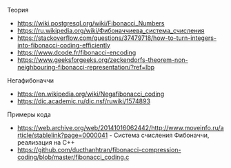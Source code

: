 Теория
* https://wiki.postgresql.org/wiki/Fibonacci_Numbers
* https://ru.wikipedia.org/wiki/Фибоначчиева_система_счисления
* https://stackoverflow.com/questions/37479718/how-to-turn-integers-into-fibonacci-coding-efficiently
* https://www.dcode.fr/fibonacci-encoding
* https://www.geeksforgeeks.org/zeckendorfs-theorem-non-neighbouring-fibonacci-representation/?ref=lbp

Негафибоначчи
* https://en.wikipedia.org/wiki/Negafibonacci_coding
* https://dic.academic.ru/dic.nsf/ruwiki/1574893

Примеры кода
* https://web.archive.org/web/20141016062442/http://www.moveinfo.ru/article/stablelink?page=0000041 - Система счисления Фибоначчи, реализация на C++
* https://github.com/ducthanhtran/fibonacci-compression-coding/blob/master/fibonacci_coding.c
